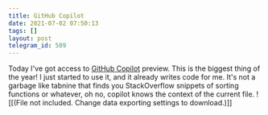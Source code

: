 ```yaml
---
title: GitHub Copilot
date: 2021-07-02 07:50:13
tags: []
layout: post
telegram_id: 509
---
```


Today I've got access to [GitHub Copilot](https://copilot.github.com/) preview. This is the biggest thing of the year! I just started to use it, and it already writes code for me. It's not a garbage like tabnine that finds you StackOverflow snippets of sorting functions or whatever, oh no, copilot knows the context of the current file.
![[(File not included. Change data exporting settings to download.)]]
